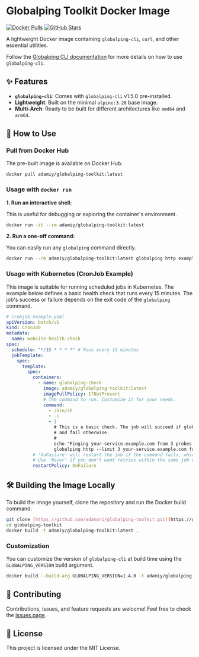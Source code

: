 # Globalping Toolkit Docker Image

[![Docker Pulls](https://img.shields.io/docker/pulls/adamiy/globalping-toolkit.svg)](https://hub.docker.com/r/adamiy/globalping-toolkit)
[![GitHub Stars](https://img.shields.io/github/stars/adamori/globalping-toolkit.svg)](https://github.com/adamori/globalping-toolkit)

A lightweight Docker image containing `globalping-cli`, `curl`, and other essential utilities.

Follow the [Globalping CLI documentation](https://github.com/jsdelivr/globalping-cli) for more details on how to use `globalping-cli`.

## ✨ Features

* **`globalping-cli`**: Comes with `globalping-cli` v1.5.0 pre-installed.
* **Lightweight**: Built on the minimal `alpine:3.20` base image.
* **Multi-Arch**: Ready to be built for different architectures like `amd64` and `arm64`.

## 🚀 How to Use

### Pull from Docker Hub

The pre-built image is available on Docker Hub.

```sh
docker pull adamiy/globalping-toolkit:latest
```

### Usage with `docker run`

**1. Run an interactive shell:**

This is useful for debugging or exploring the container's environment.

```sh
docker run -it --rm adamiy/globalping-toolkit:latest
```

**2. Run a one-off command:**

You can easily run any `globalping` command directly.

```sh
docker run --rm adamiy/globalping-toolkit:latest globalping http example.com from Germany
```

### Usage with Kubernetes (CronJob Example)

This image is suitable for running scheduled jobs in Kubernetes. The example below defines a basic health check that runs every 15 minutes. The job's success or failure depends on the exit code of the `globalping` command.

```yaml
# cronjob-example.yaml
apiVersion: batch/v1
kind: CronJob
metadata:
  name: website-health-check
spec:
  schedule: "*/15 * * * *" # Runs every 15 minutes
  jobTemplate:
    spec:
      template:
        spec:
          containers:
            - name: globalping-check
              image: adamiy/globalping-toolkit:latest
              imagePullPolicy: IfNotPresent
              # The command to run. Customize it for your needs.
              command:
                - /bin/sh
                - -c
                - |
                  # This is a basic check. The job will succeed if globalping exits with 0,
                  # and fail otherwise.
                  #
                  echo "Pinging your-service.example.com from 3 probes in Europe..."
                  globalping http --limit 3 your-service.example.com from Europe
          # 'OnFailure' will restart the job if the command fails, which might be useful for transient errors.
          # Use 'Never' if you don't want retries within the same job run.
          restartPolicy: OnFailure
```

## 🛠️ Building the Image Locally

To build the image yourself, clone the repository and run the Docker build command.

```sh
git clone [https://github.com/adamori/globalping-toolkit.git](https://github.com/adamori/globalping-toolkit.git)
cd globalping-toolkit
docker build -t adamiy/globalping-toolkit:latest .
```

### Customization

You can customize the version of `globalping-cli` at build time using the `GLOBALPING_VERSION` build argument.

```sh
docker build --build-arg GLOBALPING_VERSION=1.4.0 -t adamiy/globalping-toolkit:custom .
```

## 🤝 Contributing

Contributions, issues, and feature requests are welcome! Feel free to check the [issues page](https://github.com/adamori/globalping-toolkit/issues).

## 📄 License

This project is licensed under the MIT License.